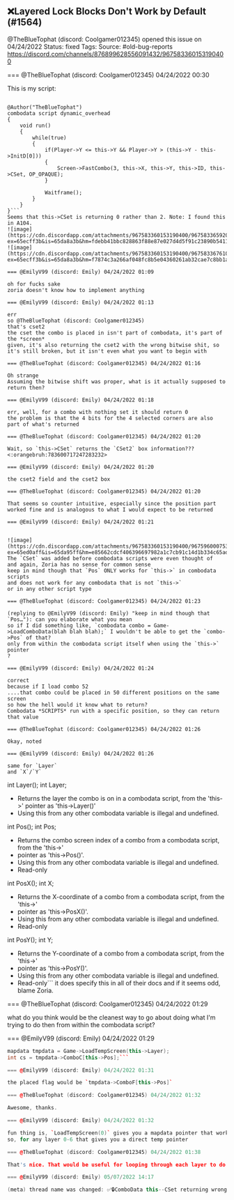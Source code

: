 ## ❌Layered Lock Blocks Don't Work by Default (#1564)
@TheBlueTophat (discord: Coolgamer012345) opened this issue on 04/24/2022
Status: fixed
Tags: 
Source: #old-bug-reports https://discord.com/channels/876899628556091432/967583360153190400


=== @TheBlueTophat (discord: Coolgamer012345) 04/24/2022 00:30

This is my script:
```// NOTE: You'll need to set ZScript->Quest Script Settings->Script->Combos Run Scripts on Layer ... (whatever layer you want these combos to run on)

@Author("TheBlueTophat")
combodata script dynamic_overhead
{
    void run()
    {
        while(true)
        {
            if(Player->Y <= this->Y && Player->Y > (this->Y - this->InitD[0]))
            {
                Screen->FastCombo(3, this->X, this->Y, this->ID, this->CSet, OP_OPAQUE);
            }
            
            Waitframe();
        }
    }
}```
Seems that this->CSet is returning 0 rather than 2. Note: I found this in A104.
![image](https://cdn.discordapp.com/attachments/967583360153190400/967583365920325713/unknown.png?ex=65ecff3b&is=65da8a3b&hm=fdebb41bbc828863f88e87e027d4d5f91c23890b54116dbb14ff49e4435c7b34&)
![image](https://cdn.discordapp.com/attachments/967583360153190400/967583367610654730/unknown.png?ex=65ecff3b&is=65da8a3b&hm=f7874c3a266af048fc8b5e04360261ab32cae7c8bb1ac540f5c4143a5464d5ca&)

=== @EmilyV99 (discord: Emily) 04/24/2022 01:09

oh for fucks sake
zoria doesn't know how to implement anything

=== @EmilyV99 (discord: Emily) 04/24/2022 01:13

err
so @TheBlueTophat (discord: Coolgamer012345)
that's cset2
the cset the combo is placed in isn't part of combodata, it's part of the *screen*
given, it's also returning the cset2 with the wrong bitwise shit, so it's still broken, but it isn't even what you want to begin with

=== @TheBlueTophat (discord: Coolgamer012345) 04/24/2022 01:16

Oh strange
Assuming the bitwise shift was proper, what is it actually supposed to return then?

=== @EmilyV99 (discord: Emily) 04/24/2022 01:18

err, well, for a combo with nothing set it should return 0
the problem is that the 4 bits for the 4 selected corners are also part of what's returned

=== @TheBlueTophat (discord: Coolgamer012345) 04/24/2022 01:20

Wait, so `this->CSet` returns the `CSet2` box information???
<:orangebruh:783600717247283232>

=== @EmilyV99 (discord: Emily) 04/24/2022 01:20

the cset2 field and the cset2 box

=== @TheBlueTophat (discord: Coolgamer012345) 04/24/2022 01:20

That seems so counter intuitive, especially since the position part worked fine and is analogous to what I would expect to be returned

=== @EmilyV99 (discord: Emily) 04/24/2022 01:21


![image](https://cdn.discordapp.com/attachments/967583360153190400/967596000753631282/unknown.png?ex=65ed0aff&is=65da95ff&hm=e85662cdcf406396697982a1c7cb91c14d1b334c65ad4cee7135986b10e6278d&)
The `CSet` was added before combodata scripts were even thought of
and again, Zoria has no sense for common sense
keep in mind though that `Pos` ONLY works for `this->` in combodata scripts
and does not work for any combodata that is not `this->`
or in any other script type

=== @TheBlueTophat (discord: Coolgamer012345) 04/24/2022 01:23

(replying to @EmilyV99 (discord: Emily) "keep in mind though that `Pos…"): can you elaborate what you mean
so if I did something like, `combodata combo = Game->LoadComboData(blah blah blah);` I wouldn't be able to get the `combo->Pos` of that?
only from within the combodata script itself when using the `this->` pointer
?

=== @EmilyV99 (discord: Emily) 04/24/2022 01:24

correct
because if I load combo 52
....that combo could be placed in 50 different positions on the same screen
so how the hell would it know what to return?
Combodata *SCRIPTS* run with a specific position, so they can return that value

=== @TheBlueTophat (discord: Coolgamer012345) 04/24/2022 01:26

Okay, noted

=== @EmilyV99 (discord: Emily) 04/24/2022 01:26

same for `Layer`
and `X`/`Y`
```
int Layer();
int Layer;
 * Returns the layer the combo is on in a combodata script, from the 'this->' pointer as 'this->Layer()'
 * Using this from any other combodata variable is illegal and undefined.

int Pos();
int Pos;
 * Returns the combo screen index of a combo from a combodata script, from the 'this->'
 * pointer as 'this->Pos()'.
 * Using this from any other combodata variable is illegal and undefined.
 * Read-only

int PosX();
int X;
 * Returns the X-coordinate of a combo from a combodata script, from the 'this->'
 * pointer as 'this->PosX()'.
 * Using this from any other combodata variable is illegal and undefined.
 * Read-only

int PosY();
int Y;
 * Returns the Y-coordinate of a combo from a combodata script, from the 'this->'
 * pointer as 'this->PosY()'.
 * Using this from any other combodata variable is illegal and undefined.
 * Read-only```
it does specify this in all of their docs
and if it seems odd, blame Zoria.

=== @TheBlueTophat (discord: Coolgamer012345) 04/24/2022 01:29

what do you think would be the cleanest way to go about doing what I'm trying to do then from within the combodata script?

=== @EmilyV99 (discord: Emily) 04/24/2022 01:29

```cpp
mapdata tmpdata = Game->LoadTempScreen(this->Layer);
int cs = tmpdata->ComboC[this->Pos];```

=== @EmilyV99 (discord: Emily) 04/24/2022 01:31

the placed flag would be `tmpdata->ComboF[this->Pos]`

=== @TheBlueTophat (discord: Coolgamer012345) 04/24/2022 01:32

Awesome, thanks.

=== @EmilyV99 (discord: Emily) 04/24/2022 01:32

fun thing is, `LoadTempScreen(0)` gives you a mapdata pointer that works just like `Screen->`
so, for any layer 0-6 that gives you a direct temp pointer

=== @TheBlueTophat (discord: Coolgamer012345) 04/24/2022 01:38

That's nice. That would be useful for looping through each layer to do stuff.

=== @EmilyV99 (discord: Emily) 05/07/2022 14:17

(meta) thread name was changed: ✅🔒ComboData this--CSet returning wrong value?
